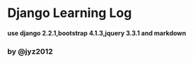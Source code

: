 Django Learning Log
====================

#### use django 2.2.1,bootstrap 4.1.3,jquery 3.3.1 and markdown

### by @jyz2012
